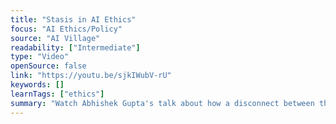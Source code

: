 ```yaml
---
title: "Stasis in AI Ethics"
focus: "AI Ethics/Policy"
source: "AI Village"
readability: ["Intermediate"]
type: "Video"
openSource: false
link: "https://youtu.be/sjkIWubV-rU"
keywords: []
learnTags: ["ethics"]
summary: "Watch Abhishek Gupta's talk about how a disconnect between the theoretical advances in solving AI ethics challenges and their practical implementation has led to a stasis in AI ethics "
---
```

